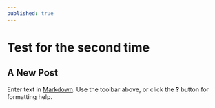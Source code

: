```yaml
---
published: true
---
```





# Test for the second time

## A New Post

Enter text in [Markdown](http://daringfireball.net/projects/markdown/). Use the toolbar above, or click the **?** button for formatting help.
